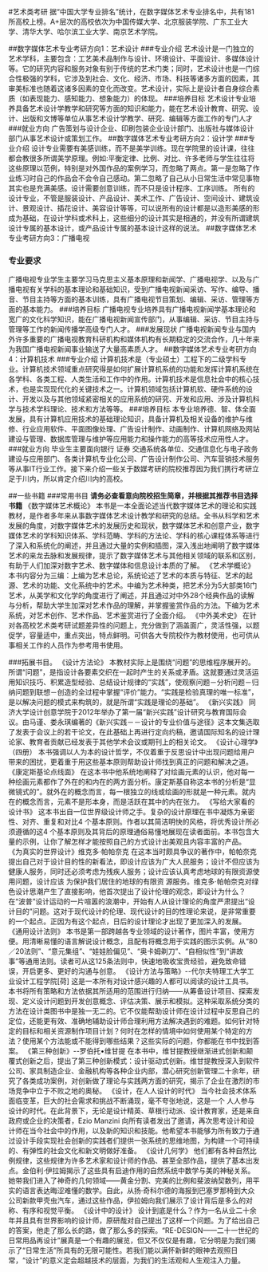 #艺术类考研
据“中国大学专业排名”统计，在数字媒体艺术专业排名中，共有181所高校上榜。A+层次的高校依次为中国传媒大学、北京服装学院、广东工业大学、清华大学、哈尔滨工业大学、南京艺术学院。

##数字媒体艺术专业考研方向1：艺术设计 
###专业介绍
  艺术设计是一门独立的艺术学科，主要包含：工艺美术品制作与设计、环境设计、平面设计、多媒体设计等。它的研究内容和服务对象有别于传统的艺术门类；同时，艺术设计也是一门综合性极强的学科，它涉及到社会、文化、经济、市场、科技等诸多方面的因素，其审美标准也随着这诸多因素的变化而改变。艺术设计，实际上是设计者自身综合素质（如表现能力、感知能力、想象能力）的体现。
###培养目标
  艺术设计专业培养具备艺术设计学教学和研究等方面的知识和能力，能在艺术设计教育、研究、设计、出版和文博等单位从事艺术设计学教学、研究、编辑等方面工作的专门人才
###就业方向
  广告策划与设计企业、印刷包装企业设计部门、出版社与媒体设计部门从事艺术设计或策划工作。
##数字媒体艺术专业考研方向2：设计学
###专业介绍
  设计专业需要有美感训练，而不是美学训练。现在学院里的设计课，往往都会教很多所谓美学原理。例如:平衡定律、比例、对比、许多老师与学生往往将这些原理以范例，特别是对外国作品的案例学习，而忽略了两点。第一是忽略了作业练习时自己的作品会不会令自己感动。第二忽略了自己从小日常生活中常见事物其实也是充满美感。设计需要创意训练，而不只是设计程序、工序训练。
  所有的设计专业，不管是服装设计、产品设计、美术工作、广告设计、空间设计、建筑设计、景观设计、插花设计、美容设计等等，可以说所有的设计都是以造形美感的形成为基础，在设计学科或术科上，这些细分的设计其实是相通的，并没有所谓建筑设计专属的基本设计，或产品设计专属的基本设计这样的说法。
 ##数字媒体艺术专业考研方向3：广播电视
### 专业要求
  广播电视专业学生主要学习马克思主义基本原理和新闻学、广播电视学、以及与广播电视有关学科的基本理论和基础知识，受到广播电视新闻采访、写作、编导、播音、节目主持等方面的基本训练，具有广播电视节目策划、编辑、采访、管理等方面的基本能力。
###培养目标
  广播电视专业培养具有广播电视新闻学基本理论和宽广的文化科学知识，能在广播电视新闻宣传部门，从事编辑、采访、节目主持与管理等工作的新闻传播学高级专门人才。
###发展现状
  广播电视新闻专业与国内外许多重要的广播电视教育科研机构和媒体机构有长期稳定的交流合作，几十年来为我国广播电视新闻事业输送了大量高素质人才。
##数字媒体艺术专业考研方向4：计算机技术
###专业介绍
 计算机技术是（专业硕士）工程下的二级学科专业。计算机技术领域重点研究得是如何扩展计算机系统的功能和发挥计算机系统在各学科、各类工程、人类生活和工作中的作用。计算机技术是信息社会中的核心技术，也是实现现代化的关键技术之一。计算机领域包括计算机软、硬件系统的设计、开发以及与其他领域紧密相关的应用系统的研究、开发和应用、涉及计算机科学与技术学科理论、技术和方法等等。
###培养目标
 本专业培养德、智、体全面发展，具有计算机应用技术的基础理论知识，具备计算机及相关设备的维护与维修、行业应用软件、平面图像处理、广告设计制作、动画制作、计算机网络及网站建设与管理、数据库管理与维护等应用能力和操作能力的高等技术应用性人才。
###就业方向
 毕业生主要面向银行 证券 交通系统各单位、交通信息化与电子政务建设与应用部门、各类计算机专业化公司、广告设计制作公司、汽车营销技术服务等从事IT行业工作。接下来介绍一些关于数媒考研的院校推荐因为我们携行考研立足于川内，所以肯定介绍川内的高校。


##一些书籍
###常用书目
**请务必查看意向院校招生简章，并根据其推荐书目选择书籍**
《数字媒体艺术概论》
本书是一本全面论述当代数字媒体艺术的理论和实践教材，是作者多年来从事数字媒体艺术设计教学和研究的总结。全书从科学和艺术发展的角度，对数字媒体艺术的发展历史和现状，数字媒体艺术和创意产业，数字媒体艺术的学科知识体系、学科范畴、学科的方法论、学科的核心课程体系等进行了深入和系统化的阐述，并且通过大量的实例和插图，深入浅出地阐明了数字媒体艺术的来龙去脉和发展规律，提示了数字媒体艺术与其他相关领域的联系和区别，有助于人们加深对数字艺术、数字媒体和信息设计本质的了解。
《艺术学概论》
本书内容分为三编：上编为艺术总论，系统论述了艺术的本质与特征、艺术的起源、艺术的功能、文化系统中的艺术。中编为艺术种类，把艺术分为5大部类16门艺术，从美学和文化学的角度进行了阐述，并且通过对中外28个经典作品的读解与分析，帮助大学生加深对艺术作品的理解，并掌握鉴赏作品的方法。下编为艺术系统，对艺术创作、艺术作品、艺术鉴赏进行了全面介绍。
《中外美术史》
在针对各高校艺术类考研试题差异性的问题上，充分做到了涵盖面广，灵活性强，以题促学，容量适中，重点突出，特点鲜明。可供各大专院校作为教材使用，也可供从事相关工作的人员作为参考用书使用。

###拓展书目。
《设计方法论》
本教材实际上是围绕“问题”的思维程序展开的。所谓“问题”，是指设计各要素交织在一起时产生的关系或矛盾。这就要通过灵活运用知识技巧、积累造型经验、总结设计规律的“实践”，使观察问题－分析问题－归纳问题到联想－创造的全过程中掌握“评价”能力。“实践是检验真理的唯一标准”，是以解决问题的模式来构筑的，就是所谓“实践是理论的基础”。
《新兴实践》
同济大学设计创意学院于2012年举办了第一届“新兴实践”设计研究与教育国际会议。由马谨、娄永琪编著的《新兴实践－－设计的专业价值与途径》这本文集选取了发表于会议上的若干论文，在此基础上再进行定向约稿，邀请国际知名的设计理论家、教育者贡献已经发表于其他学术会议或期刊上的相关论文。
《设计心理学》（四册）
本书强调以人为本的设计哲学，不仅着重于反思设计中出现问题给用户带来的困扰，更着重于用这些基本原则帮助设计师找到真正的问题和解决之道。
《康定斯基论点线面》
在这本书中他系统地阐释了对绘画元素的认识，他对每一种绘画元素都作了外在的和内在的两方面分析。康定斯基自称这本书的分析是“显微镜式的”。就外在的概念而言，每一根独立的线或绘画的形就是一种元素。就内在的概念而言，元素不是形本身，而是活跃在其中的内在张力。
《写给大家看的设计书》
这本书出自一位世界级设计师之手。复杂的设计原理在书中凝炼为亲密性、对齐、重复和对比4 个基本原则。作者以其简洁明快的风格，将优秀设计所必须遵循的这4 个基本原则及其背后的原理通俗易懂地展现在读者面前。本书包含大量的示例，让你了解怎样才能按照自己的方式设计出美观且内容丰富的产品。
《为真实的世界设计》维克多·帕帕奈克
在这本当时颇具争议的著作中，帕帕奈克提出自己对于设计目的性的新看法，即设计应该为广大人民服务；设计不但应该为健康人服务，同时还必须考虑为残疾人服务；设计应该认真考虑地球的有限资源使用问题，设计应该 为保护我们居住的地球的有限资 源服务。维克多·帕帕奈克对绿色设计思潮产生了直接影响，他首次提出了设计伦理的观念，即设计为什么？在“波普”设计运动的一片喧嚣的浪潮中，开始有人从设计理论的角度严肃提出“设计目的”问题。这对于现代设计的伦理、现代设计的目的性理论来说，是非常重要的一个起点。正因为有这个起点，日后的设计理论才出现了更加深入的发展。
《通用设计法则》
本书是第一部跨越各专业领域的设计著作，图片丰富，使用方便。用清晰易懂的语言解说设计概念，且配有将概念用于实践的图示实例。从“80／20法则”、“意元集组”、“娃娃脸偏见”、“奥卡姆剃刀”、“自相似性”到“讲故事”等通用法则。读者可从这125条法则中，快速地吸收宝贵经验，避免致命错误，开启更多、更好的沟通与创意。
《设计方法与策略》--代尔夫特理工大学工业设计工程学院[荷]
这是一本所有对设计感兴趣的人都可以阅读的设计工具书。本书将所有策略和方法依据其所适用的范围进行归纳——从筹备设计项目、探索发现、定义设计问题到开发创意概念、评估决策、展示和模拟。这种采取系统分类的方法在设计类图书中是独一无二的。它不仅能帮助设计师在设计过程中反思自己的定位，还能更有效、准确地辅助设计师合理利用方法解决遇到的难题。如何针对特定的目标和相关资源制作项目计划？何时在怎样的情境中如何使用某个特定的方法？使用某个方法能或不能得到哪些结果？这些实际的问题，你都能在书中找到答案。
《第三种创新》--罗伯托•维甘提
在本书中，维甘提教授继渐进式创新和颠覆式创新之后，提出了第三种创新模式：设计驱动式创新。维甘提教授深入到软件公司、家具制造企业、金融机构等各种企业内部，潜心研究创新管理二十余年，研究了各类成功案例，对创新做了理论与实践两方面的研究，揭示了企业在激烈的市场竞争中立于不败之地的奥秘。
《设计，在人人设计的时代》
当今社会技术体系面临变革，巨大的社会需求和挑战不断涌现，毫不夸张地说，这是一个 人人参与设计的时代。在此背景下，无论是设计精英、草根行动派、设计教育家，还是来自政府或企业的决策者，Ezio Manzini 向所有读者发出了邀请，再次思考设计和设计师在当今社会中的作用，以及新的知识和技能。他希望本书能够为所有致力于通过设计手段实现社会创新的实践者们提供一张系统的思维地图，为构建一个可持续的、有弹性的社会文化和新文明做好准备。
《设计几何学》
他们都有各种自然比例规律，这些规律为许多艺术家和设计师的作品、甚至全部作品，提供了基本出发点。金伯利·伊拉姆揭示了这些具有启迪作用的自然系统中数学与美的神秘关系。她带我们进入了神奇的几何领域——黄金分割、完美的比例和斐波纳契数列，用平实的语言表达晦涩难懂的数学。自此，从扬·奇科尔德的海报到巴塞罗那椅到大众公司新款甲壳虫汽车，通过这些作品，伊拉姆向我们展示了设计背后是多么的对称、有序和视觉平衡。
《设计中的设计》
设计到底是什么？作为一名从业二十余年并且具有世界影响的设计师，原研哉对自己提出了这样一个问题。为了给出自己的答案，他走了那么长的路，做了那么多的探索。“RE-DESIGN——二十一世纪的日常用品再设计”展真是一个有趣的展览，但又不仅仅是有趣，它分明是为我们揭示了“日常生活”所具有的无限可能性。若我们能以满怀新鲜的眼神去观照日常，“设计”的意义定会超越技术的层面，为我们的生活观和人生观注入力量。




